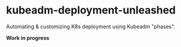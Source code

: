 # kubeadm-deployment-unleashed
Automating &amp; customizing K8s deployment using Kubeadm "phases".

**Work in progress**
